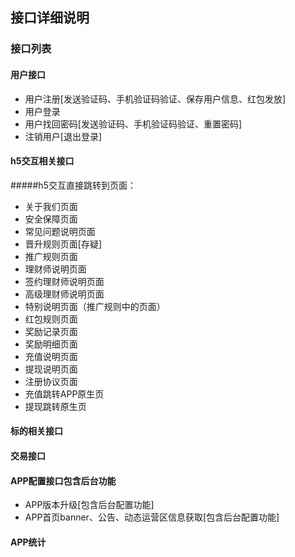 ## 接口详细说明


### 接口列表


#### 用户接口

* 用户注册[发送验证码、手机验证码验证、保存用户信息、红包发放]
* 用户登录
* 用户找回密码[发送验证码、手机验证码验证、重置密码]
* 注销用户[退出登录]

#### h5交互相关接口
#####h5交互直接跳转到页面：
* 关于我们页面 
* 安全保障页面
* 常见问题说明页面
* 晋升规则页面[存疑]
* 推广规则页面
* 理财师说明页面
* 签约理财师说明页面
* 高级理财师说明页面
* 特别说明页面（推广规则中的页面）
* 红包规则页面
* 奖励记录页面
* 奖励明细页面
* 充值说明页面
* 提现说明页面
* 注册协议页面 
* 充值跳转APP原生页
* 提现跳转原生页


#### 标的相关接口


#### 交易接口




#### APP配置接口包含后台功能

* APP版本升级[包含后台配置功能]
* APP首页banner、公告、动态运营区信息获取[包含后台配置功能]

#### APP统计
